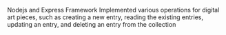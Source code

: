 Nodejs and Express Framework
Implemented various operations for digital art pieces, such as creating a new entry, 
reading the existing entries, updating an entry, 
and deleting an entry from the collection
